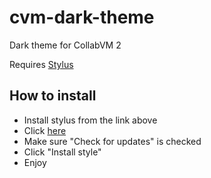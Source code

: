# cvm-dark-theme
Dark theme for CollabVM 2

Requires [Stylus](https://add0n.com/stylus.html)

## How to install
* Install stylus from the link above
* Click [here](https://github.com/MDMCK10/cvm-dark-theme/raw/master/cvm_dark.user.css)
* Make sure "Check for updates" is checked
* Click "Install style"
* Enjoy
